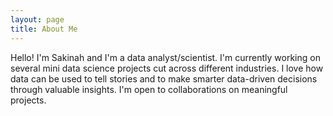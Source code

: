 ```yaml
---
layout: page
title: About Me
---
```

Hello! I'm Sakinah and I'm a data analyst/scientist. I'm currently working on several mini data science projects cut across different industries. 
I love how data can be used to tell stories and to make smarter data-driven decisions through valuable insights.
I'm open to collaborations on meaningful projects. 
